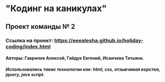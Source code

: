 # "Кодинг на каникулах"
## Проект команды № 2 
### Ссылка на проект: https://eeealesha.github.io/holiday-coding/index.html
#### Авторы: Гаврилов Алексей, Гайдук Евгений, Исаичева Татьяна. 
##### Использовались такие технологии как: html, css, отзывчивая верстка, jquery, javs script.  
